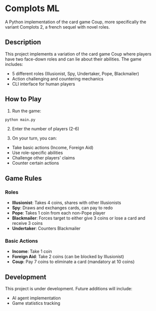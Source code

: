 # Complots ML

A Python implementation of the card game Coup, more specifically the variant Complots 2, a french sequel with novel roles.

## Description

This project implements a variation of the card game Coup where players have two face-down roles and can lie about their abilities. The game includes:
- 5 different roles (Illusionist, Spy, Undertaker, Pope, Blackmailer)
- Action challenging and countering mechanics
- CLI interface for human players

## How to Play

1. Run the game:
```bash
python main.py
```

2. Enter the number of players (2-6)

3. On your turn, you can:
- Take basic actions (Income, Foreign Aid)
- Use role-specific abilities
- Challenge other players' claims
- Counter certain actions

## Game Rules

### Roles
- **Illusionist**: Takes 4 coins, shares with other Illusionists
- **Spy**: Draws and exchanges cards, can pay to redo
- **Pope**: Takes 1 coin from each non-Pope player
- **Blackmailer**: Forces target to either give 3 coins or lose a card and receive 3 coins
- **Undertaker**: Counters Blackmailer

### Basic Actions
- **Income**: Take 1 coin
- **Foreign Aid**: Take 2 coins (can be blocked by Illusionist)
- **Coup**: Pay 7 coins to eliminate a card (mandatory at 10 coins)

## Development

This project is under development. Future additions will include:
- AI agent implementation
- Game statistics tracking